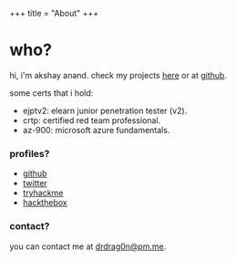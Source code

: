 +++
title = "About"
+++

# who?
hi, i'm akshay anand. check my projects [here](/projects) or at [github](https://github.com/drdragon79).

some certs that i hold:
- ejptv2: elearn junior penetration tester (v2).
- crtp: certified red team professional.
- az-900: microsoft azure fundamentals.

### profiles?
- [github](https://github.com/drdragon79)
- [twitter](https://twitter.com/drdragon79)
- [tryhackme](https://tryhackme.com/p/akshay79)
- [hackthebox](https://app.hackthebox.com/users/509924)

### contact?
you can contact me at [drdrag0n@pm.me](mailto:drdrag0n@pm.me).
